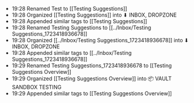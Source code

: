 
 - 19:28 Renamed Test to [[Testing Suggestions]]
 - 19:28 Organized [[Testing Suggestions]] into ⬇ INBOX, DROPZONE
 - 19:28 Appended similar tags to [[Testing Suggestions]]
 - 19:28 Renamed Testing Suggestions to [[../Inbox/Testing Suggestions_1723418936678]]
 - 19:28 Organized [[../Inbox/Testing Suggestions_1723418936678]] into ⬇ INBOX, DROPZONE
 - 19:28 Appended similar tags to [[../Inbox/Testing Suggestions_1723418936678]]
 - 19:29 Renamed Testing Suggestions_1723418936678 to [[Testing Suggestions Overview]]
 - 19:29 Organized [[Testing Suggestions Overview]] into 📦 VAULT SANDBOX TESTING
 - 19:29 Appended similar tags to [[Testing Suggestions Overview]]
